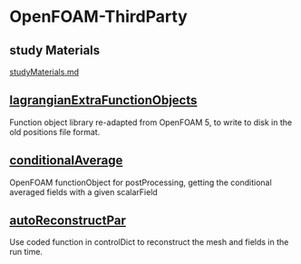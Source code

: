 # OpenFOAM-ThirdParty

## study Materials
[studyMaterials.md](learning/studyMaterials.md)

## [lagrangianExtraFunctionObjects](src/functionObjects/lagrangian)
Function object library re-adapted from OpenFOAM 5, to write to disk in the old positions file format.

## [conditionalAverage](src/functionObjects/field)
OpenFOAM functionObject for postProcessing, getting the conditional averaged fields with a given scalarField

## [autoReconstructPar](caseDicts)
Use coded function in controlDict to reconstruct the mesh and fields in the run time.